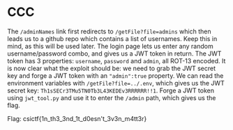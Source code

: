 # CCC

The `/adminNames` link first redirects to `/getFile?file=admins` which then leads us to a github repo which contains a list of usernames. Keep this in mind, as this will be used later. The login page lets us enter any random username/password combo, and gives us a JWT token in return. The JWT token has 3 properties: `username`, `password` and `admin`, all ROT-13 encoded. It is now clear what the exploit should be: we need to grab the JWT secret key and forge a JWT token with an `"admin":true` property. We can read the environment variables with `/getFile?file=../.env`, which gives us the JWT secret key: `Th1sSECr3TMu5TN0Tb3L43KEDEv3RRRRRR!!1`. Forge a JWT token using `jwt_tool.py` and use it to enter the `/admin` path, which gives us the flag.

Flag: csictf{1n_th3_3nd_1t_d0esn't_3v3n_m4tt3r}

